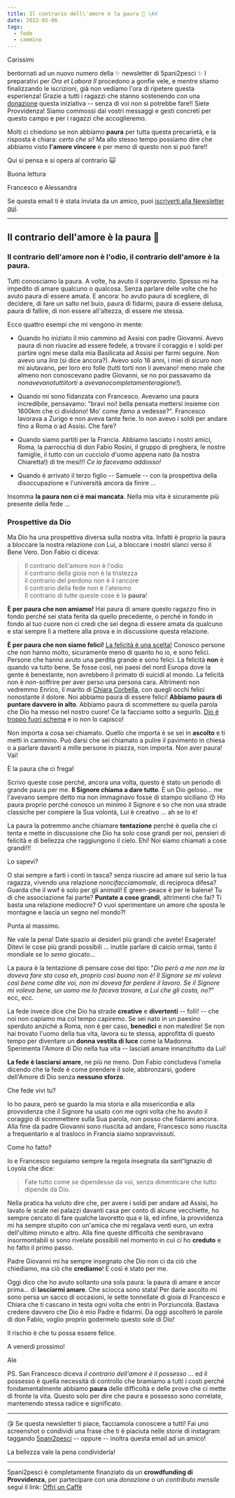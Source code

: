```yaml
---
title: Il contrario dell\'amore è la paura 🙊 \#X
date: 2022-05-06
tags: 
  - fede
  - cammino
---
```

Carissimi

bentornati ad un nuovo numero della ✨ newsletter di 5pani2pesci ✨ I preparativi per *Ora et Labora II* procedono a gonfie vele, e mentre stiamo finalizzando le iscrizioni, già non vediamo l'ora di ripetere questa esperienza! Grazie a tutti i ragazzi che stanno sostenendo con una [donazione](https://bit.ly/offri-un-caffe) questa iniziativa -- senza di voi non si potrebbe fare!! Siete Provvidenza! Siamo commossi dai vostri messaggi e gesti concreti per questo campo e per i ragazzi che accoglieremo.

Molti ci chiedono se non abbiamo **paura** per tutta questa precarietà, e la risposta è chiara: *certo che si!* Ma allo stesso tempo possiamo dire che abbiamo visto **l'amore vincere** e per meno di questo non si può fare!!

Qui si pensa e si opera al contrario 🙀

Buona lettura
 
Francesco e Alessandra

Se questa email ti è stata inviata da un amico, puoi [iscriverti  alla Newsletter qui](https://5p2p.it).

---

## Il contrario dell'amore è la paura 🙊
### Il contrario dell'amore non è l'odio, il contrario dell'amore è la paura.

Tutti conosciamo la paura. A volte, ha avuto il sopravvento. Spesso mi ha impedito di amare qualcuno o qualcosa. Senza parlare delle volte che ho avuto paura di essere amata. E ancora: ho avuto paura di scegliere, di decidere, di fare un salto nel buio, paura di fidarmi, paura di essere delusa, paura di fallire, di non essere all'altezza, di essere me stessa. 

Ecco quattro esempi che mi vengono in mente:
 
- Quando ho iniziato il mio cammino ad Assisi con padre Giovanni. Avevo paura di non riuscire ad essere fedele, a trovare il coraggio e i soldi per partire ogni mese dalla mia Basilicata ad Assisi per farmi seguire. Non avevo una *lira* (si dice ancora?). Avevo solo 16 anni, i miei di sicuro non mi aiutavano, per loro ero folle (tutti torti non li avevano! meno male che almeno non conoscevano padre Giovanni, se no poi passavamo da *nonavevanotuttiitorti* a *avevanocompletamenteragione!*).

- Quando mi sono fidanzata con Francesco. Avevamo una paura incredibile, pensavamo: "bravi noi! bella pensata mettersi insieme con 1600km che ci dividono! Mo' come *famo* a vedesse?". Francesco lavorava a Zurigo e non aveva tante ferie. Io non avevo i soldi per andare fino a Roma o ad Assisi. Che fare?

- Quando siamo partiti per la Francia. Abbiamo lasciato i nostri amici, Roma, la parrocchia di don Fabio Rosini, il gruppo di preghiera, le nostre famiglie, il tutto con un cucciolo d'uomo appena nato (la nostra Chiaretta!) di tre mesi!!! *Ce la facevamo addosso!*

- Quando è arrivato il terzo figlio -- Samuele -- con la prospettiva della disoccupazione e l'università ancora da finire ...

Insomma **la paura non ci è mai mancata**. Nella mia vita è sicuramente più presente della fede ...

### Prospettive da Dio

Ma Dio ha una prospettiva diversa sulla nostra vita. Infatti è proprio la paura a bloccare la nostra relazione con Lui, a bloccare i nostri slanci verso il Bene Vero. Don Fabio ci diceva:

>Il contrario dell'amore non è l'odio<br>
il contrario della gioia non è la tristezza<br>
il contrario del perdono non è il rancore<br>
il contrario della fede non è l'ateismo<br>
Il contrario di tutte queste cose è la **paura**! 

**È per paura che non amiamo!** Hai paura di amare questo ragazzo fino in fondo perché sei stata ferita da quello precedente, o perché in fondo in fondo al tuo cuore non ci credi che sei degna di essere amata da qualcuno e stai sempre lì a mettere alla prova e in discussione questa relazione.

**È per paura che non siamo felici!** [La felicità è una scelta!](http://5p2p.it/2014/05/07/la-felicita-una-scelta.html) Conosco persone che non hanno molto, sicuramente meno di quanto ho io, e sono felici. Persone che hanno avuto una perdita grande e sono felici. La felicità **non** è quando va tutto bene. Se fosse così, nei paesi del nord Europa dove la gente è benestante, non avrebbero il primato di suicidi al mondo.  La felicità non è *non*-soffrire per aver perso una persona cara. Altrimenti non vedremmo Enrico, il marito di [Chiara Corbella](http://5p2p.it/2013/06/12/piccoli-passi-possibili.html), con  quegli occhi felici nonostante il dolore. Noi abbiamo paura di essere felici! **Abbiamo paura di puntare davvero in alto**. Abbiamo paura di scommettere su quella parola che Dio ha messo nel nostro cuore! Ce la facciamo sotto a seguirlo. [Dio è troppo fuori schema](http://5p2p.it/2014/05/22/le-mie-vie.html) e io non lo capisco!

Non importa a cosa sei chiamato. Quello che importa è se sei in **ascolto** e ti metti in cammino. Può darsi che sei chiamato a pulire il pavimento in chiesa o a parlare davanti a mille persone in piazza, non importa. Non aver paura! Vai!

È la paura che ci frega!

Scrivo queste cose perché, ancora una volta, questo è stato un periodo di grande paura per me. **Il Signore chiama a dare tutto**. È un Dio geloso... me l'avevano sempre detto ma non immaginavo fosse di stampo siciliano 😚 Ho paura proprio perché conosco un minimo il Signore e so che non usa strade classiche per compiere la Sua volontà, Lui è creativo ... ah se lo è! 

La paura la potremmo anche chiamare **tentazione** perché è quella che ci tenta e mette in discussione che Dio ha solo cose grandi per noi, pensieri di felicità e di bellezza che raggiungono il cielo. Ehi! Noi siamo chiamati a cose grandi!!! 

Lo sapevi? 

O stai sempre a farti i conti in tasca? senza riuscire ad amare sul serio la tua ragazza, vivendo una relazione *noncifacciamomale*, di reciproca difesa? Guarda che il wwf è solo per gli animali! E green-peace è per le balene! Tu di che associazione fai parte? **Puntate a cose grandi**, altrimenti che fai? Ti basta una relazione mediocre? O vuoi sperimentare un amore che sposta le montagne e lascia un segno nel mondo?! 

Punta al massimo. 

Ne vale la pena! Date spazio ai desideri più grandi che avete! Esagerate! Ditevi le cose più grandi possibili ... inutile parlare di calcio ormai, tanto il mondiale se lo *semo* giocato...

La paura è la tentazione di pensare cose del tipo: "*Dio però a me non me la doveva fare sta cosa eh, proprio così buono non è! Il Signore se mi voleva così bene come dite voi, non mi doveva far perdere il lavoro. Se il Signore mi voleva bene, un uomo me lo faceva trovare, a Lui che gli costa, no?*" ecc, ecc.

La fede invece dice che Dio ha strade **creative** e **divertenti** -- folli! -- che noi non capiamo ma col tempo capiremo. Se sei nato in un paesino sperduto anziché a Roma, non è per caso, **benedici** e non maledire! Se non hai trovato l'uomo della tua vita, lavora su te stessa, approfitta di questo tempo per diventare un **donna vestita di luce** come la Madonna. Sperimenta l'Amore di Dio nella tua vita -- lasciati amare innanzitutto da Lui!

**La fede è lasciarsi amare**, ne più ne meno. Don Fabio concludeva l'omelia dicendo che la fede è come prendere il sole, abbronzarsi, godere dell'Amore di Dio senza **nessuno sforzo**. 

Che fede vivi tu?

Io ho paura, però se guardo la mia storia e alla misericordia e alla provvidenza che il Signore ha usato con me ogni volta che ho avuto il coraggio di scommettere sulla Sua parola, non posso che fidarmi ancora. Alla fine da padre Giovanni sono riuscita ad andare, Francesco sono riuscita a frequentarlo e al trasloco in Francia siamo sopravvissuti. 

Come ho fatto? 

Io e Francesco seguiamo sempre la regola insegnata da sant'Ignazio di Loyola che dice: 

> Fate tutto come se dipendesse da voi, senza dimenticare che tutto dipende da Dio.

Nella pratica ha voluto dire che, per avere i soldi per andare ad Assisi, ho lavato le scale nei palazzi davanti casa per conto di alcune vecchiette, ho sempre cercato di fare qualche lavoretto qua e là, ed infine,  la provvidenza mi ha sempre stupito con un'amica che mi regalava venti euro, un extra dell'ultimo minuto e altro. Alla fine queste difficoltà che sembravano insormontabili si sono rivelate possibili nel momento in cui ci ho **creduto** e ho fatto il primo passo.

Padre Giovanni mi ha sempre insegnato che Dio non ci da ciò che chiediamo, ma ciò che **crediamo**! E così è stato per me.

Oggi dico che ho avuto soltanto una sola paura: la paura di amare e ancor prima... di **lasciarmi amare**. Che sciocca sono stata! Per darle ascolto mi sono persa un sacco di occasioni, le sette tonnellate di gioia di Francesco e Chiara che ti cascano in testa ogni volta che entri in Porziuncola. Bastava credere davvero che Dio è mio Padre e fidarmi. Da oggi ascolterò le parole di don Fabio, voglio proprio godermelo questo sole di Dio!

Il rischio è che tu possa essere felice.

A venerdì prossimo!

Ale

PS. San Francesco diceva *il contrario dell'amore è il possesso* ... ed il possesso è quella necessità di controllo che bramiamo a tutti i costi perché fondamentalmente abbiamo **paura** delle difficoltà e delle prove che ci mette di fronte la vita. Questo solo per dire che paura e possesso sono correlate, mantenendo stessa radice e significato.

---

😘 Se questa newsletter ti piace, facciamola conoscere a tutti! Fai uno screenshot o condividi una frase che ti è piaciuta nelle storie di instagram taggando [5pani2pesci](https://www.instagram.com/5pani2pesci/) -- oppure -- inoltra questa email ad  un amico! 

La bellezza vale la pena condividerla!

---

5pani2pesci è completamente finanziato da un **crowdfunding di Provvidenza**, per partecipare con una *donazione* o un *contributo mensile* segui il link: [Offri un Caffè](https://bit.ly/offri-un-caffe)

